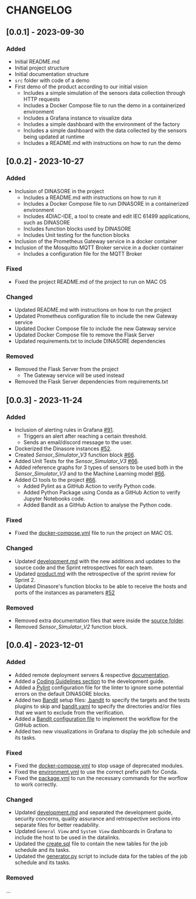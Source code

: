# CHANGELOG

<!--
Refer to [Keep a Changelog](https://keepachangelog.com/en/1.0.0/) for guidelines on how to create a good changelog.

Note that the notion of a "changelog" (or of "release notes") is a common practice for projects with well establised releases, but is harder to adopt when using continuous deployment. You may need to adapt the guidelines above if that is your case.
-->

## [0.0.1] - 2023-09-30

### Added

- Initial README.md
- Initial project structure
- Initial documentation structure
- `src` folder with code of a demo
- First demo of the product according to our initial vision
    - Includes a simple simulation of the sensors data collection through HTTP requests
    - Includes a Docker Compose file to run the demo in a containerized environment
    - Includes a Grafana instance to visualize data
    - Includes a simple dashboard with the environment of the factory
    - Includes a simple dashboard with the data collected by the sensors being updated at runtime
    - Includes a README.md with instructions on how to run the demo

## [0.0.2] - 2023-10-27

### Added
- Inclusion of DINASORE in the project
    - Includes a README.md with instructions on how to run it
    - Includes a Docker Compose file to run DINASORE in a containerized environment
    - Includes 4DIAC-IDE, a tool to create and edit IEC 61499 applications, such as DINASORE
    - Includes function blocks used by DINASORE
    - Includes Unit testing for the function blocks
- Inclusion of the Prometheus Gateway service in a docker container
- Inclusion of the Mosquitto MQTT Broker service in a docker container
    - Includes a configuration file for the MQTT Broker

### Fixed

- Fixed the project README.md of the project to run on MAC OS

### Changed
- Updated README.md with instructions on how to run the project
- Updated Prometheus configuration file to include the new Gateway service
- Updated Docker Compose file to include the new Gateway service
- Updated Docker Compose file to remove the Flask Server
- Updated requirements.txt to include DINASORE dependencies

### Removed
- Removed the Flask Server from the project
    - The Gateway service will be used instead
- Removed the Flask Server dependencies from requirements.txt

## [0.0.3] - 2023-11-24

### Added
- Inclusion of alerting rules in Grafana [#91](https://github.com/FEUP-MEIC-DS-2023-1MEIC06/DS-Project/pull/91).
    - Triggers an alert after reaching a certain threshold.
    - Sends an email/discord message to the user.
- Dockerized the Dinasore instances [#52](https://github.com/FEUP-MEIC-DS-2023-1MEIC06/DS-Project/pull/52).
- Created *Sensor_Simulator_V3* function block [#66](https://github.com/FEUP-MEIC-DS-2023-1MEIC06/DS-Project/pull/66).
- Added Unit Tests for the *Sensor_Simulator_V3* [#66](https://github.com/FEUP-MEIC-DS-2023-1MEIC06/DS-Project/pull/66).
- Added reference graphs for 3 types of sensors to be used both in the *Sensor_Simulator_V3* and to the Machine Learning model [#66](https://github.com/FEUP-MEIC-DS-2023-1MEIC06/DS-Project/pull/66).
- Added CI tools to the project [#66](https://github.com/FEUP-MEIC-DS-2023-1MEIC06/DS-Project/pull/71).
    - Added Pylint as a GitHub Action to verify Python code.
    - Added Python Package using Conda as a GitHub Action to verify Jupyter Notebooks code.
    - Added Bandit as a GitHub Action to analyse the Python code.

### Fixed
- Fixed the [docker-compose.yml](https://github.com/FEUP-MEIC-DS-2023-1MEIC06/DS-Project/blob/main/src/docker-compose.yml) file to run the project on MAC OS.

### Changed
- Updated [development.md](https://github.com/FEUP-MEIC-DS-2023-1MEIC06/DS-Project/blob/main/docs/development.md) with the new additions and updates to the source code and the Sprint retrospectives for each team.
- Updated [product.md](https://github.com/FEUP-MEIC-DS-2023-1MEIC06/DS-Project/blob/main/docs/product.md) with the retrospective of the sprint review for Sprint 2.
- Updated Dinasore's function blocks to be able to receive the hosts and ports of the instances as parameters [#52](https://github.com/FEUP-MEIC-DS-2023-1MEIC06/DS-Project/pull/52)

### Removed
- Removed extra documentation files that were inside the [source folder](https://github.com/FEUP-MEIC-DS-2023-1MEIC06/DS-Project/tree/main/src).
- Removed *Sensor_Simulator_V2* function block.

## [0.0.4] - 2023-12-01

### Added
- Added remote deployment servers & respective [documentation](./docs/development/development_guide.md#staging-production--deployment).
- Added a [Coding Guidelines section](./docs/development/development_guide.md#coding-guidelines) to the development guide.
- Added a [Pylint](https://github.com/FEUP-MEIC-DS-2023-1MEIC06/DS-Project/blob/a8a85476b4c3b894c16eb8c6517d7d08d5f8e578/src/.pylintrc) configuration file for the linter to ignore some potential errors on the default DINASORE blocks.
- Added two [Bandit](https://bandit.readthedocs.io/en/latest/index.html) setup files: [.bandit](../.bandit) to specify the targets and the tests plugins to skip and [bandit.yaml](../bandit.yaml) to specify the directories and/or files that we want to exclude from the verification.
- Added a [Bandit configuration file](../.workflows/bandit.yml) to implement the workflow for the GitHub action.
- Added two new visualizations in Grafana to display the job schedule and its tasks.

### Fixed
- Fixed the [docker-compose.yml](https://github.com/FEUP-MEIC-DS-2023-1MEIC06/DS-Project/blob/main/src/docker-compose.yml) to stop usage of deprecated modules.
- Fixed the [environment.yml](https://github.com/FEUP-MEIC-DS-2023-1MEIC06/DS-Project/blob/a8a85476b4c3b894c16eb8c6517d7d08d5f8e578/environment.yml) to use the correct prefix path for Conda.
- Fixed the [package.yml](https://github.com/FEUP-MEIC-DS-2023-1MEIC06/DS-Project/blob/a8a85476b4c3b894c16eb8c6517d7d08d5f8e578/.github/workflows/package.yml) to run the necessary commands for the worflow to work correctly.


### Changed
- Updated [development.md](https://github.com/FEUP-MEIC-DS-2023-1MEIC06/DS-Project/blob/main/docs/development.md) and separated the development guide, security concerns, quality assurance and retrospective sections into separate files for better readability. 
- Updated `General View` and `System View` dashboards in Grafana to include the host to be used in the datalinks.
- Updated the [create.sql](src/data/create.sql) file to contain the new tables for the job schedule and its tasks.
- Updated the [generator.py](src/data/generator.py) script to include data for the tables of the job schedule and its tasks.

### Removed
...